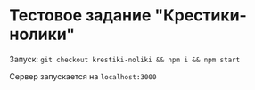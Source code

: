 # Тестовое задание "Крестики-нолики"

Запуск: `git checkout krestiki-noliki && npm i && npm start`

Сервер запускается на `localhost:3000`
